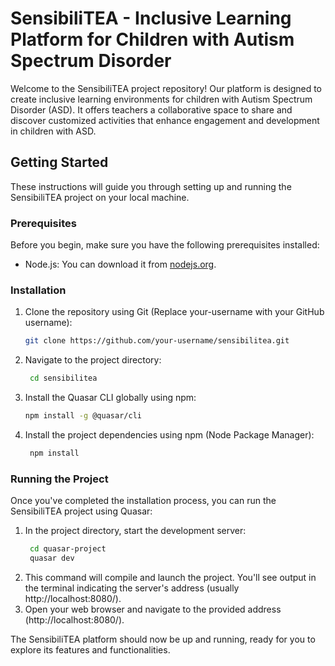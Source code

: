 # SensibiliTEA - Inclusive Learning Platform for Children with Autism Spectrum Disorder

Welcome to the SensibiliTEA project repository! Our platform is designed to create inclusive learning environments for children with Autism Spectrum Disorder (ASD). It offers teachers a collaborative space to share and discover customized activities that enhance engagement and development in children with ASD.

## Getting Started

These instructions will guide you through setting up and running the SensibiliTEA project on your local machine.

### Prerequisites

Before you begin, make sure you have the following prerequisites installed:

- Node.js: You can download it from [nodejs.org](https://nodejs.org/).

### Installation

1. Clone the repository using Git (Replace your-username with your GitHub username):

    ```sh
   git clone https://github.com/your-username/sensibilitea.git

2. Navigate to the project directory:
   ```sh
    cd sensibilitea
   
3. Install the Quasar CLI globally using npm:
   ```sh
   npm install -g @quasar/cli

4. Install the project dependencies using npm (Node Package Manager):
   ```sh
    npm install

### Running the Project

Once you've completed the installation process, you can run the SensibiliTEA project using Quasar:

1. In the project directory, start the development server:
   ```sh
    cd quasar-project
    quasar dev
2. This command will compile and launch the project. You'll see output in the terminal indicating the server's address (usually http://localhost:8080/).
3. Open your web browser and navigate to the provided address (http://localhost:8080/).

The SensibiliTEA platform should now be up and running, ready for you to explore its features and functionalities.
